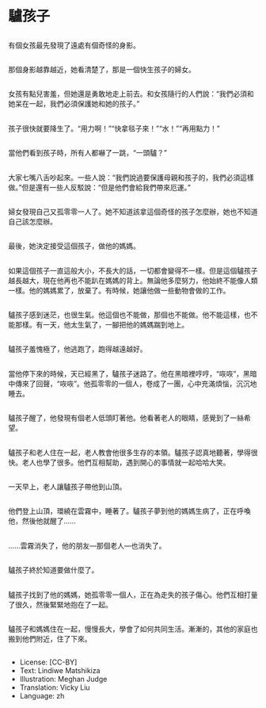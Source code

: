# 驢孩子

##
有個女孩最先發現了遠處有個奇怪的身影。

##
那個身影越靠越近，她看清楚了，那是一個快生孩子的婦女。

##
女孩有點兒害羞，但她還是勇敢地走上前去。和女孩隨行的人們說：“我們必須和她呆在一起，我們必須保護她和她的孩子。”

##
孩子很快就要降生了。“用力啊！”“快拿毯子來！”“水！”“再用點力！”

##
當他們看到孩子時，所有人都嚇了一跳，“一頭驢？”

##
大家七嘴八舌吵起來。一些人說：“我們說過要保護母親和孩子的，我們必須這樣做。”但是還有一些人反駁說：“但是他們會給我們帶來厄運。”

##
婦女發現自己又孤零零一人了。她不知道該拿這個奇怪的孩子怎麼辦，她也不知道自己該怎麼辦。

##
最後，她決定接受這個孩子，做他的媽媽。

##
如果這個孩子一直這般大小，不長大的話，一切都會變得不一樣。但是這個驢孩子越長越大，現在他再也不能趴在媽媽的背上。無論他多麼努力，他始終不能像人類一樣。他的媽媽累了，放棄了。有時候，她讓他做一些動物會做的工作。

##
驢孩子感到迷茫，也很生氣。他這個也不能做，那個也不能做。他不能這樣，也不能那樣。有一天，他太生氣了，一腳把他的媽媽踹到地上。

##
驢孩子羞愧極了，他逃跑了，跑得越遠越好。

##
當他停下來的時候，天已經黑了，驢孩子迷路了。他在黑暗裡哼哼，“咴咴”，黑暗中傳來了回聲，“咴咴”。他孤零零的一個人，卷成了一團，心中充滿煩惱，沉沉地睡去。

##
驢孩子醒了，他發現有個老人低頭盯著他。他看著老人的眼睛，感覺到了一絲希望。

##
驢孩子和老人住在一起，老人教會他很多生存的本領。驢孩子認真地聽著，學得很快。老人也學了很多。他們互相幫助，遇到開心的事情就一起哈哈大笑。

##
一天早上，老人讓驢孩子帶他到山頂。

##
他們登上山頂，環繞在雲霧中，睡著了。驢孩子夢到他的媽媽生病了，正在呼喚他，然後他就醒了......

##
......雲霧消失了，他的朋友—那個老人—也消失了。

##
驢孩子終於知道要做什麼了。

##
驢孩子找到了他的媽媽，她孤零零一個人，正在為走失的孩子傷心。他們互相打量了很久，然後緊緊地抱在了一起。

##
驢孩子和媽媽住在一起，慢慢長大，學會了如何共同生活。漸漸的，其他的家庭也搬到他們附近，住了下來。

##
* License: [CC-BY]
* Text: Lindiwe Matshikiza
* Illustration: Meghan Judge
* Translation: Vicky Liu
* Language: zh
